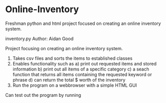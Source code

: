# Online-Inventory
Freshman python and html project focused on creating an online inventory system.

inventory.py
Author: Aidan Good

Project focusing on creating an online inventory system.
1. Takes csv files and sorts the items to established classes
2. Enables functionality such as
  a) print out requested items and stored information
  b) print out all items of a specific category
  c) a seach function that returns all items containing the requested keyword or phrase
  d) can return the total $ worth of the inventory
3. Run the program on a webbrowser with a simple HTML GUI 

Can test out the program by running 
